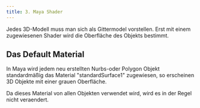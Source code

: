 ```yaml
---
title: 3. Maya Shader
---
```


Jedes 3D-Modell muss man sich als Gittermodel vorstellen.
Erst mit einem zugewiesenen Shader wird die Oberfläche des Objekts bestimmt.

## Das Default Material
In Maya wird jedem neu erstellten Nurbs-oder Polygon Objekt standardmäßig das Material "standardSurface1" zugewiesen, so erscheinen 3D Objekte mit einer grauen Oberfläche.

Da dieses Material von allen Objekten verwendet wird, wird es in der Regel nicht veraendert.

